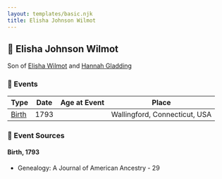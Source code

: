 ```yaml
---
layout: templates/basic.njk
title: Elisha Johnson Wilmot
---
```

## 🔵 Elisha Johnson Wilmot

Son of [Elisha Wilmot](/people/2/21177328) and [Hannah Gladding](/people/8/88055086)

### 📆 Events

Type | Date | Age at Event | Place
------ | ------ | ------ | ------
[Birth](#event-event-2) | 1793 |  | Wallingford, Connecticut, USA

### 📰 Event Sources

#### <a id="event-event-2"></a> Birth, 1793
* Genealogy: A Journal of American Ancestry  - 29